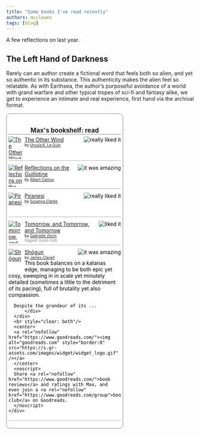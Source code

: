 ```yaml
---
title: "Some books I've read recently"
authors: mcclowes
tags: [blog]
---
```


A few reflections on last year.

<!--truncate-->

## The Left Hand of Darkness

Rarely can an author create a fictional word that feels both so alien, and yet so authentic in its substance. 
This authenticity makes the alien feel so relatable. 
As with Earthsea, the author’s purposeful avoidance of a world with grand warfare and other typical tropes of sci-fi and fantasy alike, 
we get to experience an intimate and real experience, first hand via the archival format.


<!-- Show static HTML/CSS as a placeholder in case js is not enabled - javascript include will override this if things work -->
<style type="text/css" media="screen">
  .gr_custom_container_1709918497 {
    /* customize your Goodreads widget container here*/
    border: 1px solid gray;
    border-radius:10px;
    padding: 10px 5px 10px 5px;
    background-color: #FFFFFF;
    color: #000000;
    width: 300px
  }
  .gr_custom_header_1709918497 {
    /* customize your Goodreads header here*/
    border-bottom: 1px solid gray;
    width: 100%;
    margin-bottom: 5px;
    text-align: center;
    font-size: 120%
  }
  .gr_custom_each_container_1709918497 {
    /* customize each individual book container here */
    width: 100%;
    clear: both;
    margin-bottom: 10px;
    overflow: auto;
    padding-bottom: 4px;
    border-bottom: 1px solid #aaa;
  }
  .gr_custom_book_container_1709918497 {
    /* customize your book covers here */
    overflow: hidden;
    height: 60px;
      float: left;
      margin-right: 4px;
      width: 39px;
  }
  .gr_custom_author_1709918497 {
    /* customize your author names here */
    font-size: 10px;
  }
  .gr_custom_tags_1709918497 {
    /* customize your tags here */
    font-size: 10px;
    color: gray;
  }
  .gr_custom_rating_1709918497 {
    /* customize your rating stars here */
    float: right;
  }
</style>

<div id="gr_custom_widget_1709918497">
    <div class="gr_custom_container_1709918497">
      <h2 class="gr_custom_header_1709918497">
        <a style="text-decoration: none;" rel="nofollow" href="https://www.goodreads.com/review/list/77525785-max-clayton-clowes?shelf=read&amp;utm_medium=api&amp;utm_source=custom_widget">Max&#39;s bookshelf: read</a>
      </h2>
      <div class="gr_custom_each_container_1709918497">
          <div class="gr_custom_book_container_1709918497">
            <a title="The Other Wind (Earthsea Cycle, #6)" rel="nofollow" href="https://www.goodreads.com/review/show/5645407446?utm_medium=api&amp;utm_source=custom_widget"><img alt="The Other Wind" border="0" src="https://i.gr-assets.com/images/S/compressed.photo.goodreads.com/books/1309285821l/13658._SY75_.jpg" /></a>
          </div>
          <div class="gr_custom_rating_1709918497">
            <span class=" staticStars notranslate" title="really liked it"><img alt="really liked it" src="https://s.gr-assets.com/images/layout/gr_red_star_active.png" /><img alt="" src="https://s.gr-assets.com/images/layout/gr_red_star_active.png" /><img alt="" src="https://s.gr-assets.com/images/layout/gr_red_star_active.png" /><img alt="" src="https://s.gr-assets.com/images/layout/gr_red_star_active.png" /><img alt="" src="https://s.gr-assets.com/images/layout/gr_red_star_inactive.png" /></span>
          </div>
          <div class="gr_custom_title_1709918497">
            <a rel="nofollow" href="https://www.goodreads.com/review/show/5645407446?utm_medium=api&amp;utm_source=custom_widget">The Other Wind</a>
          </div>
          <div class="gr_custom_author_1709918497">
            by <a rel="nofollow" href="https://www.goodreads.com/author/show/874602.Ursula_K_Le_Guin">Ursula K. Le Guin</a>
          </div>
      </div>
      <div class="gr_custom_each_container_1709918497">
          <div class="gr_custom_book_container_1709918497">
            <a title="Reflections on the Guillotine" rel="nofollow" href="https://www.goodreads.com/review/show/6222193384?utm_medium=api&amp;utm_source=custom_widget"><img alt="Reflections on the Guillotine" border="0" src="https://i.gr-assets.com/images/S/compressed.photo.goodreads.com/books/1480549012l/2653858._SY75_.jpg" /></a>
          </div>
          <div class="gr_custom_rating_1709918497">
            <span class=" staticStars notranslate" title="it was amazing"><img alt="it was amazing" src="https://s.gr-assets.com/images/layout/gr_red_star_active.png" /><img alt="" src="https://s.gr-assets.com/images/layout/gr_red_star_active.png" /><img alt="" src="https://s.gr-assets.com/images/layout/gr_red_star_active.png" /><img alt="" src="https://s.gr-assets.com/images/layout/gr_red_star_active.png" /><img alt="" src="https://s.gr-assets.com/images/layout/gr_red_star_active.png" /></span>
          </div>
          <div class="gr_custom_title_1709918497">
            <a rel="nofollow" href="https://www.goodreads.com/review/show/6222193384?utm_medium=api&amp;utm_source=custom_widget">Reflections on the Guillotine</a>
          </div>
          <div class="gr_custom_author_1709918497">
            by <a rel="nofollow" href="https://www.goodreads.com/author/show/957894.Albert_Camus">Albert Camus</a>
          </div>
      </div>
      <div class="gr_custom_each_container_1709918497">
          <div class="gr_custom_book_container_1709918497">
            <a title="Piranesi" rel="nofollow" href="https://www.goodreads.com/review/show/5983896683?utm_medium=api&amp;utm_source=custom_widget"><img alt="Piranesi" border="0" src="https://i.gr-assets.com/images/S/compressed.photo.goodreads.com/books/1609095173l/50202953._SY75_.jpg" /></a>
          </div>
          <div class="gr_custom_rating_1709918497">
            <span class=" staticStars notranslate" title="really liked it"><img alt="really liked it" src="https://s.gr-assets.com/images/layout/gr_red_star_active.png" /><img alt="" src="https://s.gr-assets.com/images/layout/gr_red_star_active.png" /><img alt="" src="https://s.gr-assets.com/images/layout/gr_red_star_active.png" /><img alt="" src="https://s.gr-assets.com/images/layout/gr_red_star_active.png" /><img alt="" src="https://s.gr-assets.com/images/layout/gr_red_star_inactive.png" /></span>
          </div>
          <div class="gr_custom_title_1709918497">
            <a rel="nofollow" href="https://www.goodreads.com/review/show/5983896683?utm_medium=api&amp;utm_source=custom_widget">Piranesi</a>
          </div>
          <div class="gr_custom_author_1709918497">
            by <a rel="nofollow" href="https://www.goodreads.com/author/show/8842.Susanna_Clarke">Susanna Clarke</a>
          </div>
      </div>
      <div class="gr_custom_each_container_1709918497">
          <div class="gr_custom_book_container_1709918497">
            <a title="Tomorrow, and Tomorrow, and Tomorrow" rel="nofollow" href="https://www.goodreads.com/review/show/5652478243?utm_medium=api&amp;utm_source=custom_widget"><img alt="Tomorrow, and Tomorrow, and Tomorrow" border="0" src="https://i.gr-assets.com/images/S/compressed.photo.goodreads.com/books/1636978687l/58784475._SY75_.jpg" /></a>
          </div>
          <div class="gr_custom_rating_1709918497">
            <span class=" staticStars notranslate" title="liked it"><img alt="liked it" src="https://s.gr-assets.com/images/layout/gr_red_star_active.png" /><img alt="" src="https://s.gr-assets.com/images/layout/gr_red_star_active.png" /><img alt="" src="https://s.gr-assets.com/images/layout/gr_red_star_active.png" /><img alt="" src="https://s.gr-assets.com/images/layout/gr_red_star_inactive.png" /><img alt="" src="https://s.gr-assets.com/images/layout/gr_red_star_inactive.png" /></span>
          </div>
          <div class="gr_custom_title_1709918497">
            <a rel="nofollow" href="https://www.goodreads.com/review/show/5652478243?utm_medium=api&amp;utm_source=custom_widget">Tomorrow, and Tomorrow, and Tomorrow</a>
          </div>
          <div class="gr_custom_author_1709918497">
            by <a rel="nofollow" href="https://www.goodreads.com/author/show/40593.Gabrielle_Zevin">Gabrielle Zevin</a>
          </div>
          <div class="gr_custom_tags_1709918497">
            tagged:
            book-club
          </div>
      </div>
      <div class="gr_custom_each_container_1709918497">
          <div class="gr_custom_book_container_1709918497">
            <a title="Shōgun (Asian Saga, #1)" rel="nofollow" href="https://www.goodreads.com/review/show/5450732402?utm_medium=api&amp;utm_source=custom_widget"><img alt="Shōgun" border="0" src="https://i.gr-assets.com/images/S/compressed.photo.goodreads.com/books/1704385704l/52382796._SY75_.jpg" /></a>
          </div>
          <div class="gr_custom_rating_1709918497">
            <span class=" staticStars notranslate" title="it was amazing"><img alt="it was amazing" src="https://s.gr-assets.com/images/layout/gr_red_star_active.png" /><img alt="" src="https://s.gr-assets.com/images/layout/gr_red_star_active.png" /><img alt="" src="https://s.gr-assets.com/images/layout/gr_red_star_active.png" /><img alt="" src="https://s.gr-assets.com/images/layout/gr_red_star_active.png" /><img alt="" src="https://s.gr-assets.com/images/layout/gr_red_star_active.png" /></span>
          </div>
          <div class="gr_custom_title_1709918497">
            <a rel="nofollow" href="https://www.goodreads.com/review/show/5450732402?utm_medium=api&amp;utm_source=custom_widget">Shōgun</a>
          </div>
          <div class="gr_custom_author_1709918497">
            by <a rel="nofollow" href="https://www.goodreads.com/author/show/6417.James_Clavell">James Clavell</a>
          </div>
          <div class="gr_custom_review_1709918497">
            This book balances on a katanas edge, managing to be both epic yet cosy, sweeping in in scale yet minutely detailed (sometimes a little to the detriment of its pacing), full of brutality yet also compassion.
      
      Despite the grandeur of its ...
          </div>
      </div>
      <br style="clear: both"/>
      <center>
      <a rel="nofollow" href="https://www.goodreads.com/"><img alt="goodreads.com" style="border:0" src="https://s.gr-assets.com/images/widget/widget_logo.gif" /></a>
      </center>
      <noscript>
      Share <a rel="nofollow" href="https://www.goodreads.com/">book reviews</a> and ratings with Max, and even join a <a rel="nofollow" href="https://www.goodreads.com/group">book club</a> on Goodreads.
      </noscript>
    </div>
</div>
<script src="https://www.goodreads.com/review/custom_widget/77525785.Max's%20bookshelf:%20read?cover_position=left&cover_size=small&num_books=5&order=d&shelf=read&show_author=1&show_cover=1&show_rating=1&show_review=1&show_tags=1&show_title=1&sort=date_started&widget_bg_color=FFFFFF&widget_bg_transparent=&widget_border_width=1&widget_id=1709918497&widget_text_color=000000&widget_title_size=medium&widget_width=medium" type="text/javascript" charset="utf-8"></script>

